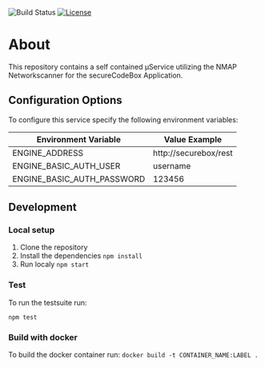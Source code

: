 
![Build Status](https://travis-ci.com/secureCodeBox/scanner-infrastructure-nmap.svg?token=2Rsf2E9Bq3FduSxRf6tz&branch=develop)
[![License](https://img.shields.io/badge/License-Apache%202.0-blue.svg)](https://opensource.org/licenses/Apache-2.0)

# About
This repository contains a self contained µService utilizing the NMAP Networkscanner for the secureCodeBox Application.

## Configuration Options
To configure this service specify the following environment variables:

| Environment Variable       | Value Example         |
| -------------------------- | --------------------- |
| ENGINE_ADDRESS             | http://securebox/rest |
| ENGINE_BASIC_AUTH_USER     | username              |
| ENGINE_BASIC_AUTH_PASSWORD | 123456                |

## Development

### Local setup

1.  Clone the repository
2.  Install the dependencies `npm install`
3.  Run localy `npm start`

### Test

To run the testsuite run:

`npm test`

### Build with docker
To build the docker container run: `docker build -t CONTAINER_NAME:LABEL .`

